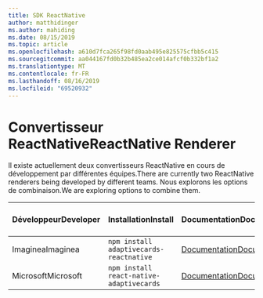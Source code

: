 ```yaml
---
title: SDK ReactNative
author: matthidinger
ms.author: mahiding
ms.date: 08/15/2019
ms.topic: article
ms.openlocfilehash: a610d7fca265f98fd0aab495e825575cfbb5c415
ms.sourcegitcommit: aa044167fd0b32b485ea2ce014afcf0b332bf1a2
ms.translationtype: MT
ms.contentlocale: fr-FR
ms.lasthandoff: 08/16/2019
ms.locfileid: "69520932"
---
```

# <a name="reactnative-renderer"></a><span data-ttu-id="13b8e-102">Convertisseur ReactNative</span><span class="sxs-lookup"><span data-stu-id="13b8e-102">ReactNative Renderer</span></span>

<span data-ttu-id="13b8e-103">Il existe actuellement deux convertisseurs ReactNative en cours de développement par différentes équipes.</span><span class="sxs-lookup"><span data-stu-id="13b8e-103">There are currently two ReactNative renderers being developed by different teams.</span></span> <span data-ttu-id="13b8e-104">Nous explorons les options de combinaison.</span><span class="sxs-lookup"><span data-stu-id="13b8e-104">We are exploring options to combine them.</span></span>

<span data-ttu-id="13b8e-105">Développeur</span><span class="sxs-lookup"><span data-stu-id="13b8e-105">Developer</span></span> | <span data-ttu-id="13b8e-106">Installation</span><span class="sxs-lookup"><span data-stu-id="13b8e-106">Install</span></span> | <span data-ttu-id="13b8e-107">Documentation</span><span class="sxs-lookup"><span data-stu-id="13b8e-107">Documentation</span></span> | <span data-ttu-id="13b8e-108">Code source</span><span class="sxs-lookup"><span data-stu-id="13b8e-108">Source Code</span></span>
---|---|---|---
<span data-ttu-id="13b8e-109">Imaginea</span><span class="sxs-lookup"><span data-stu-id="13b8e-109">Imaginea</span></span> | `npm install adaptivecards-reactnative` | [<span data-ttu-id="13b8e-110">Documentation</span><span class="sxs-lookup"><span data-stu-id="13b8e-110">Documentation</span></span>](https://www.npmjs.com/package/adaptivecards-reactnative) | [<span data-ttu-id="13b8e-111">Source</span><span class="sxs-lookup"><span data-stu-id="13b8e-111">Source</span></span>](https://github.com/microsoft/AdaptiveCards/tree/master/source/community/reactnative)
<span data-ttu-id="13b8e-112">Microsoft</span><span class="sxs-lookup"><span data-stu-id="13b8e-112">Microsoft</span></span> | `npm install react-native-adaptivecards` | [<span data-ttu-id="13b8e-113">Documentation</span><span class="sxs-lookup"><span data-stu-id="13b8e-113">Documentation</span></span>](https://www.npmjs.com/package/react-native-adaptivecards) | [<span data-ttu-id="13b8e-114">Source</span><span class="sxs-lookup"><span data-stu-id="13b8e-114">Source</span></span>](https://github.com/Microsoft/react-native-adaptivecards)

